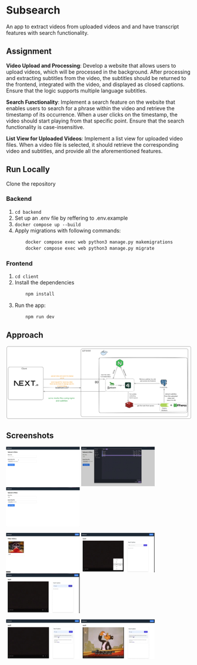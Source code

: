 # Subsearch
An app to extract videos from uploaded videos and  and have transcript features with search functionality.
## Assignment


**Video Upload and Processing**: Develop a website that allows users to upload videos, which will be processed in the background. After processing and extracting subtitles from the video, the subtitles should be returned to the frontend, integrated with the video, and displayed as closed captions. Ensure that the logic supports multiple language subtitles.


**Search Functionality**: Implement a search feature on the website that enables users to search for a phrase within the video and retrieve the timestamp of its occurrence. When a user clicks on the timestamp, the video should start playing from that specific point. Ensure that the search functionality is case-insensitive.


**List View for Uploaded Videos**: Implement a list view for uploaded video files. When a video file is selected, it should retrieve the corresponding video and subtitles, and provide all the aforementioned features.


## Run Locally
Clone the repository 
### Backend
1. `cd backend`
2. Set up an .env file by reffering to .env.example
3. `docker compose up --build`
4. Apply migrations with following commands:
    ```bash
        docker compose exec web python3 manage.py makemigrations
        docker compose exec web python3 manage.py migrate
    ```

### Frontend
1. `cd client`
2. Install the dependencies
    ```bash
        npm install
    ```
3. Run the app:
    ```bash
        npm run dev
    ```

## Approach
![](https://raw.githubusercontent.com/5h15h1r/sub_search/main/screenshots/architecture.png)
## Screenshots

<p float="left">
  <img src="https://raw.githubusercontent.com/5h15h1r/sub_search/main/screenshots/ss1.jpeg" width="200" />
  <img src="https://raw.githubusercontent.com/5h15h1r/sub_search/main/screenshots/ss2.jpeg" width="200" /> 
  <img src="https://raw.githubusercontent.com/5h15h1r/sub_search/main/screenshots/ss3.jpeg" width="200" />
</p>

<p float="left">
  <img src="https://raw.githubusercontent.com/5h15h1r/sub_search/main/screenshots/ss4.jpeg" width="200" />
  <img src="https://raw.githubusercontent.com/5h15h1r/sub_search/main/screenshots/ss5.jpeg" width="200" />
  <img src="https://raw.githubusercontent.com/5h15h1r/sub_search/main/screenshots/ss6.jpeg" width="200" />
</p>

<p float="left">
  <img src="https://raw.githubusercontent.com/5h15h1r/sub_search/main/screenshots/ss7.jpeg" width="200" />
  <img src="https://raw.githubusercontent.com/5h15h1r/sub_search/main/screenshots/ss8.jpeg" width="200" />
</p>


